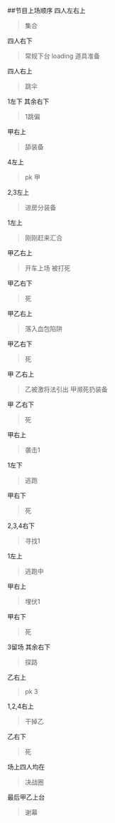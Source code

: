 ##节目上场顺序
四人左右上
>集合

四人右下
>常规下台 loading 道具准备

四人右上
>跳伞

1左下 其余右下
>1跳偏

甲右上
>舔装备

4左上
>pk 甲

2,3左上
>进房分装备

1左上
>刚刚赶来汇合

甲乙右上
>开车上场 被打死

甲乙右下
>死

甲乙右上
>落入血包陷阱

甲乙右下
>死

甲 乙右上
>乙被激将法引出 甲濒死扔装备

甲 乙右下
>死

甲右上
>袭击1

1左下
>逃跑

甲右下
>死

2,3,4右下
>寻找1

1左上
>逃跑中

甲右上
>埋伏1

甲右下
>死

3留场 其余右下
>探路

乙右上
>pk 3

1,2,4右上
>干掉乙

乙右下
>死

场上四人均在
>决战圈

最后甲乙上台
>谢幕

